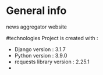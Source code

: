 # General info
news aggregator website

#technologies 
Project is created with :
* Django version : 3.1.7
* Python version : 3.9.0
* requests library version : 2.25.1
* 
